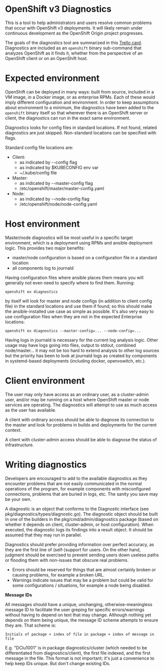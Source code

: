 OpenShift v3 Diagnostics
========================

This is a tool to help administrators and users resolve common problems
that occur with OpenShift v3 deployments. It will likely remain
under continuous development as the OpenShift Origin project progresses.

The goals of the diagnostics tool are summarized in this [Trello
card](https://trello.com/c/LdUogKuN). Diagnostics are included as an
`openshift` binary sub-command that analyzes OpenShift as it finds it,
whether from the perspective of an OpenShift client or on an OpenShift
host.

Expected environment
====================

OpenShift can be deployed in many ways: built from source, included
in a VM image, in a Docker image, or as enterprise RPMs. Each of these
would imply different configuration and environment. In order to keep
assumptions about environment to a minimum, the diagnostics have been
added to the `openshift` binary itself so that wherever there is an
OpenShift server or client, the diagnostics can run in the exact same
environment.

Diagnostics looks for config files in standard locations. If not found,
related diagnostics are just skipped. Non-standard locations can be
specified with flags.

Standard config file locations are:

* Client:
  * as indicated by --config flag
  * as indicated by $KUBECONFIG env var
  * ~/.kube/config file
* Master:
  * as indicated by --master-config flag
  * /etc/openshift/master/master-config.yaml
* Node:
  * as indicated by --node-config flag
  * /etc/openshift/node/node-config.yaml

Host environment
================

Master/node diagnostics will be most useful in a specific target
environment, which is a deployment using RPMs and ansible deployment
logic. This provides two major benefits:

* master/node configuration is based on a configuration file in a standard location
* all components log to journald

Having configuration files where ansible places them means you will generally
not even need to specify where to find them. Running:

    openshift ex diagnostics

by itself will look for master and node configs (in addition to client
config file) in the standard locations and use them if found; so this
should make the ansible-installed use case as simple as possible. It's also
very easy to use configuration files when they are not in the expected
Enterprise locations:

    openshift ex diagnostics --master-config=... --node-config=...

Having logs in journald is necessary for the current log analysis
logic. Other usage may have logs going into files, output to stdout,
combined node/master... it may not be too hard to extend analysis to
other log sources but the priority has been to look at journald logs
as created by components in systemd-based deployments (including docker,
openvswitch, etc.).

Client environment
==================

The user may only have access as an ordinary user, as a cluster-admin
user, and/or may be running on a host where OpenShift master or node
services are operating. The diagnostics will attempt to use as much
access as the user has available.

A client with ordinary access should be able to diagnose its connection
to the master and look for problems in builds and deployments for the
current context.

A client with cluster-admin access should be able to diagnose the
status of infrastructure.

Writing diagnostics
===================

Developers are encouraged to add to the available diagnostics as they
encounter problems that are not easily communicated in the normal
operations of the program, for example components with misconfigured
connections, problems that are buried in logs, etc. The sanity you
save may be your own.

A diagnostic is an object that conforms to the Diagnostic interface
(see pkg/diagnostics/types/diagnostic.go). The diagnostic object should
be built in one of the builders in the pkg/cmd/admin/diagnostics
package (based on whether it depends on client, cluster-admin, or host
configuration). When executed, the diagnostic logs its findings into
a result object. It should be assumed that they may run in parallel.

Diagnostics should prefer providing information over perfect accuracy,
as they are the first line of (self-)support for users. On the other
hand, judgment should be exercised to prevent sending users down useless
paths or flooding them with non-issues that obscure real problems.

* Errors should be reserved for things that are almost certainly broken
  or causing problems, for example a broken URL.
* Warnings indicate issues that may be a problem but could be valid for
  some configurations / situations, for example a node being disabled.

**Message IDs**

All messages should have a unique, unchanging, otherwise-meaningless
message ID to facilitate the user greping for specific errors/warnings
without having to depend on text that may change. Although nothing yet
depends on them being unique, the message ID scheme attempts to ensure
they are. That scheme is:

    Initials of package + index of file in package + index of message in file

E.g. "DClu1001" is in package diagnostics/cluster (which needed to be
differentiated from diagnostics/client), the first file indexed, and
the first message in the file.  This format is not important; it's just
a convenience to help keep IDs unique. But don't change existing IDs.

